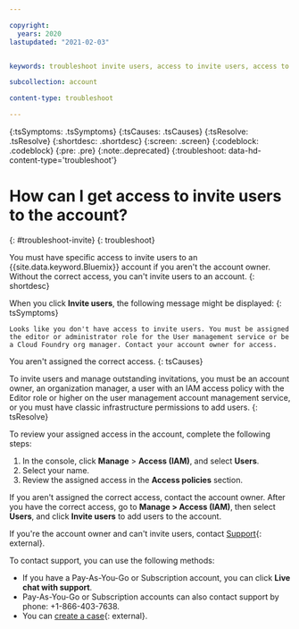 ```yaml
---

copyright:
  years: 2020
lastupdated: "2021-02-03"


keywords: troubleshoot invite users, access to invite users, access to add users

subcollection: account

content-type: troubleshoot

---
```


{:tsSymptoms: .tsSymptoms}
{:tsCauses: .tsCauses}
{:tsResolve: .tsResolve}
{:shortdesc: .shortdesc}
{:screen: .screen}
{:codeblock: .codeblock}
{:pre: .pre}
{:note:.deprecated}
{:troubleshoot: data-hd-content-type='troubleshoot'}

# How can I get access to invite users to the account? 
{: #troubleshoot-invite}
{: troubleshoot}

You must have specific access to invite users to an {{site.data.keyword.Bluemix}} account if you aren't the account owner. Without the correct access, you can't invite users to an account. 
{: shortdesc}

When you click **Invite users**, the following message might be displayed:
{: tsSymptoms}

`Looks like you don't have access to invite users. You must be assigned the editor or administrator role for the User management service or be a Cloud Foundry org manager. Contact your account owner for access.`

You aren't assigned the correct access. 
{: tsCauses}

To invite users and manage outstanding invitations, you must be an account owner, an organization manager, a user with an IAM access policy with the Editor role or higher on the user management account management service, or you must have classic infrastructure permissions to add users. 
{: tsResolve}

To review your assigned access in the account, complete the following steps: 

1. In the console, click **Manage** > **Access (IAM)**, and select **Users**. 
2. Select your name. 
3. Review the assigned access in the **Access policies** section.

If you aren't assigned the correct access, contact the account owner. After you have the correct access, go to **Manage > Access (IAM)**, then select **Users**, and click **Invite users** to add users to the account.

If you're the account owner and can't invite users, contact [Support](/unifiedsupport/supportcenter){: external}.

To contact support, you can use the following methods:
* If you have a Pay-As-You-Go or Subscription account, you can click **Live chat with support**.
* Pay-As-You-Go or Subscription accounts can also contact support by phone: +1-866-403-7638.
* You can [create a case](/unifiedsupport/cases/form){: external}. 
